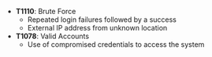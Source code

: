 - **T1110**: Brute Force
  - Repeated login failures followed by a success
  - External IP address from unknown location
- **T1078**: Valid Accounts
  - Use of compromised credentials to access the system
